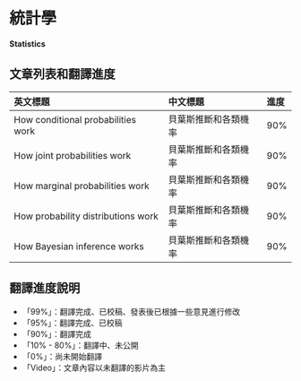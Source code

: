 # 統計學

**Statistics**

## 文章列表和翻譯進度

| 英文標題 | 中文標題 | 進度 |
| :--- | :--- | :--- |
| How conditional probabilities work | 貝葉斯推斷和各類機率 | 90% |
| How joint probabilities work | 貝葉斯推斷和各類機率 | 90% |
| How marginal probabilities work | 貝葉斯推斷和各類機率 | 90% |
| How probability distributions work | 貝葉斯推斷和各類機率 | 90% |
| How Bayesian inference works | 貝葉斯推斷和各類機率 | 90% |

## 翻譯進度說明

* 「99%」：翻譯完成、已校稿、發表後已根據一些意見進行修改
* 「95%」：翻譯完成、已校稿
* 「90%」：翻譯完成
* 「10% - 80%」：翻譯中、未公開
* 「0%」：尚未開始翻譯
* 「Video」：文章內容以未翻譯的影片為主



